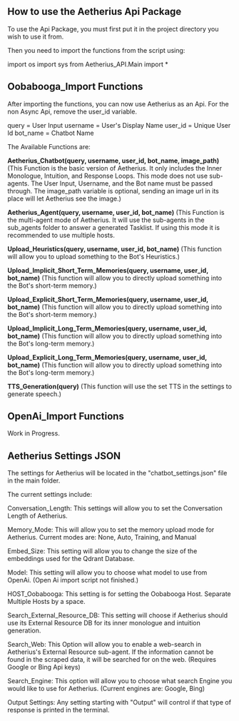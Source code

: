 ## How to use the Aetherius Api Package

To use the Api Package, you must first put it in the project directory you wish to use it from.

Then you need to import the functions from the script using:

import os
import sys
from Aetherius_API.Main import *






## Oobabooga_Import Functions

After importing the functions, you can now use Aetherius as an Api.
For the non Async Api, remove the user_id variable.

query = User Input
username = User's Display Name
user_id = Unique User Id
bot_name = Chatbot Name

The Available Functions are:

**Aetherius_Chatbot(query, username, user_id, bot_name, image_path)**
(This Function is the basic version of Aetherius.  It only includes the Inner Monologue, Intuition, and Response Loops.  This mode does not use sub-agents.  The User Input, Username, and the Bot name must be passed through.  The image_path variable is optional, sending an image url in its place will let Aetherius see the image.)

**Aetherius_Agent(query, username, user_id, bot_name)**
(This Function is the multi-agent mode of Aetherius.  It will use the sub-agents in the sub_agents folder to answer a generated Tasklist.  If using this mode it is recommended to use multiple hosts.

**Upload_Heuristics(query, username, user_id, bot_name)**
(This function will allow you to upload something to the Bot's Heuristics.)

**Upload_Implicit_Short_Term_Memories(query, username, user_id, bot_name)**
(This function will allow you to directly upload something into the Bot's short-term memory.)

**Upload_Explicit_Short_Term_Memories(query, username, user_id, bot_name)**
(This function will allow you to directly upload something into the Bot's short-term memory.)

**Upload_Implicit_Long_Term_Memories(query, username, user_id, bot_name)**
(This function will allow you to directly upload something into the Bot's long-term memory.)

**Upload_Explicit_Long_Term_Memories(query, username, user_id, bot_name)**
(This function will allow you to directly upload something into the Bot's long-term memory.)

**TTS_Generation(query)**
(This function will use the set TTS in the settings to generate speech.)

## OpenAi_Import Functions

Work in Progress.






## Aetherius Settings JSON

The settings for Aetherius will be located in the "chatbot_settings.json" file in the main folder.

The current settings include: 

Conversation_Length: This settings will allow you to set the Conversation Length of Aetherius.

Memory_Mode: This will allow you to set the memory upload mode for Aetherius.  Current modes are: None, Auto, Training, and Manual

Embed_Size: This setting will allow you to change the size of the embeddings used for the Qdrant Database.

Model: This setting will allow you to choose what model to use from OpenAi.  (Open Ai import script not finished.)

HOST_Oobabooga: This setting is for setting the Oobabooga Host.  Separate Multiple Hosts by a space.

Search_External_Resource_DB: This setting will choose if Aetherius should use its External Resource DB for its inner monologue and intuition generation.

Search_Web: This Option will allow you to enable a web-search in Aetherius's External Resource sub-agent.  If the information cannot be found in the scraped data, it will be searched for on the web. (Requires Google or Bing Api keys)

Search_Engine: This option will allow you to choose what search Engine you would like to use for Aetherius. (Current engines are: Google, Bing)

Output Settings: Any setting starting with "Output" will control if that type of response is printed in the terminal.